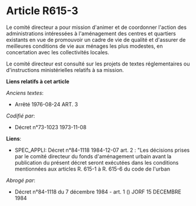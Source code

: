 # Article R615-3

Le comité directeur a pour mission d'animer et de coordonner l'action des administrations intéressées à l'aménagement des
centres et quartiers existants en vue de promouvoir un cadre de vie de qualité et d'assurer de meilleures conditions de vie
aux ménages les plus modestes, en concertation avec les collectivités locales.

Le comité directeur est consulté sur les projets de textes réglementaires ou d'instructions ministérielles relatifs à sa
mission.

**Liens relatifs à cet article**

_Anciens textes_:

  - Arrêté  1976-08-24 ART. 3

_Codifié par_:

  - Décret n°73-1023 1973-11-08

**Liens**:

  - SPEC_APPLI: Décret n°84-1118 1984-12-07 art. 2 : "Les décisions prises par le comité directeur du fonds d'aménagement urbain avant la publication du présent décret seront exécutées dans les conditions mentionnées aux articles R. 615-1 à R. 615-6 du code de l'urban

_Abrogé par_:

  - Décret n°84-1118 du 7 décembre 1984 - art. 1 () JORF 15 DECEMBRE 1984
